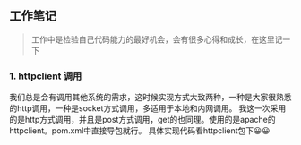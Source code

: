 ## 工作笔记
> 工作中是检验自己代码能力的最好机会，会有很多心得和成长，在这里记一下

### 1. httpclient 调用
我们总是会有调用其他系统的需求，这时候实现方式大致两种，一种是大家很熟悉的http调用，一种是socket方式调用，多适用于本地和内网调用。
我这一次采用的是http方式调用，并且是post方式调用，get的也同理。使用的是apache的httpclient。pom.xml中直接导包就行。
具体实现代码看httpclient包下😀😀
